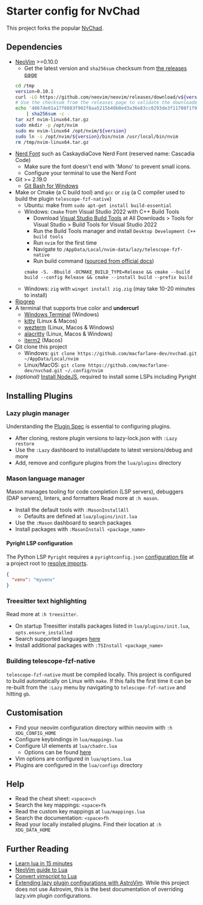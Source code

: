 # Starter config for NvChad

This project forks the popular [NvChad](https://nvchad.com/docs/quickstart/install/).

## Dependencies

* [NeoVim](https://github.com/neovim/neovim/releases/) >=0.10.0
	* Get the latest version and `sha256sum` checksum from [the releases page](https://github.com/neovim/neovim/releases)
	```bash
	cd /tmp
	version=0.10.1
	curl -LO https://github.com/neovim/neovim/releases/download/v${version}/nvim-linux64.tar.gz 
	# Use the checksum from the releases page to validate the downloaded file. 
	echo '4867de01a17f6083f902f8aa5215b40b0ed3a36e83cc0293de3f11708f1f9793  nvim-linux64.tar.gz' \
		| sha256sum -c -
	tar xzf nvim-linux64.tar.gz
	sudo mkdir -p /opt/nvim
	sudo mv nvim-linux64 /opt/nvim/${version}
	sudo ln -s /opt/nvim/${version}/bin/nvim /usr/local/bin/nvim
	rm /tmp/nvim-linux64.tar.gz
	```
* [Nerd Font](https://www.nerdfonts.com/) such as CaskaydiaCove Nerd Font (reserved name: Cascadia Code)
    * Make sure the font doesn't end with 'Mono' to prevent small icons.
    * Configure your terminal to use the Nerd Font
* Git >= 2.19.0
    * [Git Bash for Windows](https://gitforwindows.org/)
* Make or Cmake (a C build tool) and `gcc` or `zig` (a C compiler used to build the plugin `telescope-fzf-native`)
    * Ubuntu: make from `sudo apt-get install build-essential`
    * Windows: `Cmake` from Visual Studio 2022 with C++ Build Tools
		* Download [Visual Studio Build Tools](https://visualstudio.microsoft.com/downloads/#build-tools-for-visual-studio-2019) at All Downloads > Tools for Visual Studio > Build Tools for Visual Studio 2022
		* Run the Build Tools manager and install `Desktop Development C++ build tools`
		* Run `nvim` for the first time
		* Navigate to `/AppData/Local/nvim-data/lazy/telescope-fzf-native`
		* Run build command ([sourced from official docs](https://github.com/nvim-telescope/telescope-fzf-native.nvim))
		```Desktop Development C++ build tools shell
		cmake -S. -Bbuild -DCMAKE_BUILD_TYPE=Release && cmake --build build --config Release && cmake --install build --prefix build
		```
	* Windows: `zig` with `winget install zig.zig` (may take 10-20 minutes to install)
* [Ripgrep](https://github.com/BurntSushi/ripgrep)
* A terminal that supports true color and **undercurl** 
    * [Windows Terminal](https://apps.microsoft.com/detail/9n0dx20hk701?rtc=1&hl=en-au&gl=AU) (Windows)
    * [kitty](https://github.com/kovidgoyal/kitty) (Linux & Macos)
    * [wezterm](https://github.com/wez/wezterm) (Linux, Macos & Windows)
    * [alacritty](https://github.com/alacritty/alacritty) (Linux, Macos & Windows)
    * [iterm2](https://iterm2.com/) (Macos)
* Git clone this project
    * Windows: `git clone https://github.com/macfarlane-dev/nvchad.git ~/AppData/Local/nvim`
    * Linux/MacOS: `git clone https://github.com/macfarlane-dev/nvchad.git ~/.config/nvim`
* *(optional)* [Install NodeJS](https://github.com/nvm-sh/nvm), required to install some LSPs including Pyright


## Installing Plugins

### Lazy plugin manager

Understanding the [Plugin Spec](https://github.com/folke/lazy.nvim) is essential to configuring plugins.

* After cloning, restore plugin versions to lazy-lock.json with `:Lazy restore`
* Use the `:Lazy` dashboard to install/update to latest versions/debug and more
* Add, remove and configure plugins from the `lua/plugins` directory

### Mason language manager

Mason manages tooling for code completion (LSP servers), debuggers (DAP servers), linters, and formatters
Read more at `:h mason`.

* Install the default tools with `:MasonInstallAll`
    * Defaults are defined at `lua/plugins/init.lua`
* Use the `:Mason` dashboard to search packages
* Install packages with `:MasonInstall <package_name>` 

#### Pyright LSP configuration

The Python LSP `Pyright` requires a `pyrightconfig.json` [configuration file](https://microsoft.github.io/pyright/#/configuration) at a project root to [resolve imports](https://microsoft.github.io/pyright/#/import-resolution?id=configuring-your-python-environment).

```json
{
  "venv": "myvenv"
}
```


### Treesitter text highlighting

Read more at `:h treesitter`.

* On startup Treesitter installs packages listed in `lua/plugins/init.lua`, `opts.ensure_installed`  
* Search supported languages [here](https://github.com/nvim-treesitter/nvim-treesitter?tab=readme-ov-file#supported-languages)
* Install additional packages with `:TSInstall <package_name>`

### Building telescope-fzf-native

`telescope-fzf-native` must be compiled locally. This project is configured to build automatically on Linux with `make`. If this fails the first time it can be re-built from the `:Lazy` menu by navigating to `telescope-fzf-native` and hitting `gb`.


## Customisation

* Find your neovim configuration directory within neovim with `:h XDG_CONFIG_HOME`
* Configure keybindings in `lua/mappings.lua`
* Configure UI elements at `lua/chadrc.lua`
    * Options can be found [here](https://github.com/NvChad/NvChad/blob/6833c60694a626615911e379d201dd723511546d/lua/nvconfig.lua#L21)
* Vim options are configured in `lua/options.lua`
* Plugins are configured in the `lua/configs` directory


## Help 

* Read the cheat sheet: `<space>ch`
* Search the key mappings: `<space>fk`
* Read the custom key mappings at `lua/mappings.lua`
* Search the documentation: `<space>fh`
* Read your locally installed plugins. Find their location at `:h XDG_DATA_HOME`  


## Further Reading

* [Learn lua in 15 minutes](https://learnxinyminutes.com/docs/lua/)
* [NeoVim guide to Lua](https://neovim.io/doc/user/lua-guide.html)
* [Convert vimscript to Lua](https://neovim.io/doc/user/lua-guide.html#lua-guide)
* [Extending lazy plugin configurations with AstroVim](https://docs.astronvim.com/configuration/customizing_plugins/). While this project does not use Astrovim, this is the best documentation of overriding lazy.vim plugin configurations.

